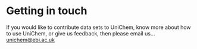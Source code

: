 # Getting in touch

If you would like to contribute data sets to UniChem, know more about how to use UniChem, or give us feedback, then please email us...  
 [unichem@ebi.ac.uk](mailto:unichem@ebi.ac.uk?subject=unichem%20feedback)


